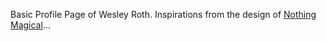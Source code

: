 Basic Profile Page of Wesley Roth. Inspirations from the design of [Nothing Magical](http://nothingmagical.com/)... 
